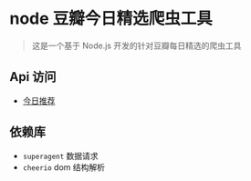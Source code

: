 # node 豆瓣今日精选爬虫工具

> 这是一个基于 Node.js 开发的针对豆瓣每日精选的爬虫工具

## Api 访问

* [今日推荐](https://nreader.leanapp.cn/api/doubanhome)

## 依赖库

* `superagent` 数据请求
* `cheerio` dom 结构解析